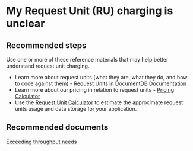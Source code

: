 <properties
	pageTitle="My Request Unit (RU) charging is unclear"
	description="My Request Unit (RU) charging is unclear"
	service="microsoft.documentdb"
	resource="databaseAccounts"
	authors="AndrewHoh"
	displayOrder="2"
	selfHelpType="resource"
	supportTopicIds=""
	resourceTags="databases"
	productPesIds=""
	cloudEnvironments="public"
/>

# My Request Unit (RU) charging is unclear

## **Recommended steps**
Use one or more of these reference materials that may help better understand request unit charging.

* Learn more about request units (what they are, what they do, and how to code against them) - [Request Units in DocumentDB Documentation](https://azure.microsoft.com/documentation/articles/documentdb-request-units/)
* Learn more about our pricing in relation to request units - [Pricing Calculator](https://azure.microsoft.com/pricing/calculator/)
* Use the [Request Unit Calculator](https://www.documentdb.com/capacityplanner) to estimate the approximate request units usage and data storage for your application.

## **Recommended documents**
[Exceeding throughput needs](https://azure.microsoft.com/documentation/articles/documentdb-request-units/#exceeding-reserved-throughput-limits)
